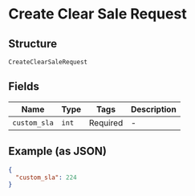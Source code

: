 
# Create Clear Sale Request

## Structure

`CreateClearSaleRequest`

## Fields

| Name | Type | Tags | Description |
|  --- | --- | --- | --- |
| `custom_sla` | `int` | Required | - |

## Example (as JSON)

```json
{
  "custom_sla": 224
}
```

